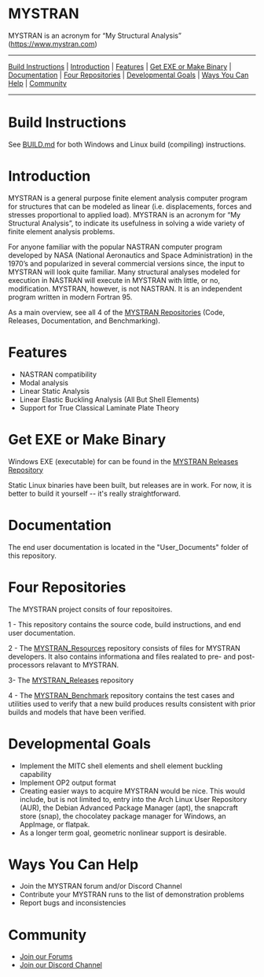 MYSTRAN
=======

MYSTRAN is an acronym for “My Structural Analysis” (https://www.mystran.com)


---

[Build Instructions](#Build-Instructions) |
[Introduction](#Introduction) |
[Features](#Features) |
[Get EXE or Make Binary](#Get-EXE-or-Make-Binary) |
[Documentation](#Documentation) |
[Four Repositories](#Four-Repositories) |
[Developmental Goals](#Developmental-Goals) |
[Ways You Can Help](#ways-you-can-help) |
[Community](#community)

---

# Build Instructions

See [BUILD.md](BUILD.md) for both Windows and Linux build (compiling) instructions.

# Introduction

MYSTRAN is a general purpose finite element analysis computer program for
structures that can be modeled as linear (i.e. displacements, forces and
stresses proportional to applied load). MYSTRAN is an acronym for
“My Structural Analysis”, to indicate its usefulness in solving a wide variety
of finite element analysis problems.

For anyone familiar with the popular NASTRAN computer program developed by NASA
(National Aeronautics and Space Administration) in the 1970’s and popularized
in several commercial versions since, the input to MYSTRAN will look quite
familiar. Many structural analyses modeled for execution in NASTRAN will
execute in MYSTRAN with little, or no, modification. MYSTRAN, however, is not
NASTRAN. It is an independent program written in modern Fortran 95.

As a main overview, see all 4 of the [MYSTRAN Repositories](https://github.com/MYSTRANsolver) (Code, Releases, Documentation, and Benchmarking).

# Features

- NASTRAN compatibility
- Modal analysis
- Linear Static Analysis
- Linear Elastic Buckling Analysis (All But Shell Elements)
- Support for True Classical Laminate Plate Theory

# Get EXE or Make Binary

Windows EXE (executable) for can be found in the 
[MYSTRAN Releases Repository](https://github.com/MYSTRANsolver/MYSTRAN_Releases)

Static Linux binaries have been built, but releases are in work.
For now, it is better to build it yourself -- it's really
straightforward.

# Documentation

The end user documentation is located in the "User_Documents" folder of this repository.

# Four Repositories

The MYSTRAN project consits of four repositoires.

1 - This repository contains the source code, build instructions, and end user documentation.

2 - The [MYSTRAN_Resources](https://github.com/MYSTRANsolver/MYSTRAN_Resources) repository consists of files for MYSTRAN developers.
It also contains informationa and files realated to pre- and post-processors relavant to MYSTRAN.

3- The [MYSTRAN_Releases](https://github.com/MYSTRANsolver/MYSTRAN_Releases) repository

4 - The [MYSTRAN_Benchmark](https://github.com/MYSTRANsolver/MYSTRAN_Benchmark) repository contains the test cases and utilities used to verify that a new build produces results consistent with prior builds and models that have been verified.


# Developmental Goals

- Implement the MITC shell elements and shell element buckling capability
- Implement OP2 output format
- Creating easier ways to acquire MYSTRAN would be nice. This would include, but
  is not limited to, entry into the Arch Linux User Repository (AUR), the
  Debian Advanced Package Manager (apt), the snapcraft store (snap), the
  chocolatey package manager for Windows, an AppImage, or flatpak.
- As a longer term goal, geometric nonlinear support is desirable.

# Ways You Can Help

- Join the MYSTRAN forum and/or Discord Channel
- Contribute your MYSTRAN runs to the list of demonstration problems
- Report bugs and inconsistencies

# Community

- [Join our Forums](https://mystran.com/forums)
- [Join our Discord Channel](https://discord.gg/9k76SkHpHM)
